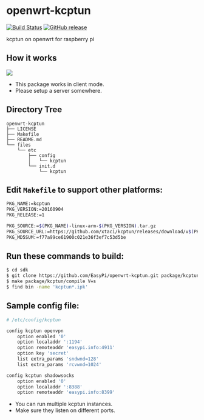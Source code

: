 openwrt-kcptun
==============

[![Build Status](https://travis-ci.org/EasyPi/openwrt-kcptun.svg?branch=master)](https://travis-ci.org/EasyPi/openwrt-kcptun)
[![GitHub release](https://img.shields.io/github/release/EasyPi/openwrt-kcptun.svg)]()

kcptun on openwrt for raspberry pi

## How it works

![](https://github.com/xtaci/kcptun/raw/master/kcptun.png)

- This package works in client mode.
- Please setup a server somewhere.

## Directory Tree

```
openwrt-kcptun
├── LICENSE
├── Makefile
├── README.md
└── files
    └── etc
        ├── config
        │   └── kcptun
        └── init.d
            └── kcptun
```

## Edit `Makefile` to support other platforms:

```bash
PKG_NAME:=kcptun
PKG_VERSION:=20160904
PKG_RELEASE:=1

PKG_SOURCE:=$(PKG_NAME)-linux-arm-$(PKG_VERSION).tar.gz
PKG_SOURCE_URL:=https://github.com/xtaci/kcptun/releases/download/v$(PKG_VERSION)
PKG_MD5SUM:=f77a99ce61900c021e36f3ef7c53d5be
```

## Run these commands to build:

```bash
$ cd sdk
$ git clone https://github.com/EasyPi/openwrt-kcptun.git package/kcptun
$ make package/kcptun/compile V=s
$ find bin -name 'kcptun*.ipk'
```

## Sample config file:

```bash
# /etc/config/kcptun

config kcptun openvpn
    option enabled '0'
    option localaddr ':1194'
    option remoteaddr 'easypi.info:4911'
    option key 'secret'
    list extra_params 'sndwnd=128'
    list extra_params 'rcvwnd=1024'

config kcptun shadowsocks
    option enabled '0'
    option localaddr ':8388'
    option remoteaddr 'easypi.info:8399'
```

- You can run multiple kcptun instances.
- Make sure they listen on different ports.
